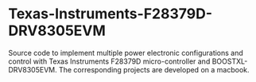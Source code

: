 # Texas-Instruments-F28379D-DRV8305EVM
Source code to implement multiple power electronic configurations and control with Texas Instruments F28379D micro-controller and BOOSTXL-DRV8305EVM. The corresponding projects are developed on a macbook.
